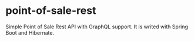 # point-of-sale-rest
Simple Point of Sale Rest API with GraphQL support. It is writed with Spring Boot and Hibernate.
